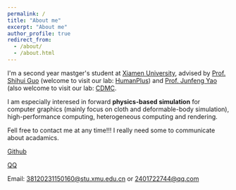 ```yaml
---
permalink: /
title: "About me"
excerpt: "About me"
author_profile: true
redirect_from: 
  - /about/
  - /about.html
---
```


I'm a second year mastger's student at [Xiamen University]([https://eecs.pku.edu.cn/](https://www.xmu.edu.cn/)), advised by [Prof. Shihui Guo](https://informatics.xmu.edu.cn/info/1018/43139.htm) (welcome to visit our lab: [HumanPlus](https://www.humanplus.xyz/)) and [Prof. Junfeng Yao](https://film.xmu.edu.cn/info/1188/1375.htm) (also welcome to visit our lab: [CDMC](https://cdmc.xmu.edu.cn/). 

I am especially interesed in forward **physics-based simulation** for computer graphics (mainly focus on cloth and deformable-body simulation), high-performance computing, heterogeneous computing and rendering.


Fell free to contact me at any time!!! I really need some to communicate about acadamics.

[Github](https://github.com/ChengzhuUwU) 

[QQ](https://qm.qq.com/q/TtBqiKBya) 

Email: 38120231150160@stu.xmu.edu.cn or 2401722744@qq.com


